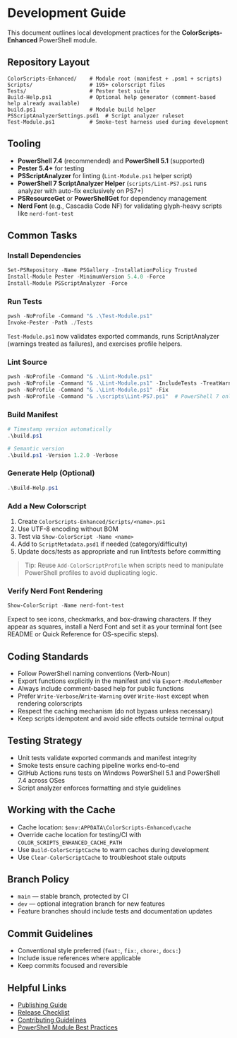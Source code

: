# Development Guide

This document outlines local development practices for the **ColorScripts-Enhanced** PowerShell module.

## Repository Layout

```
ColorScripts-Enhanced/    # Module root (manifest + .psm1 + scripts)
Scripts/                  # 195+ colorscript files
Tests/                    # Pester test suite
Build-Help.ps1            # Optional help generator (comment-based help already available)
build.ps1                 # Module build helper
PSScriptAnalyzerSettings.psd1  # Script analyzer ruleset
Test-Module.ps1           # Smoke-test harness used during development
```

## Tooling

- **PowerShell 7.4** (recommended) and **PowerShell 5.1** (supported)
- **Pester 5.4+** for testing
- **PSScriptAnalyzer** for linting (`Lint-Module.ps1` helper script)
- **PowerShell 7 ScriptAnalyzer Helper** (`scripts/Lint-PS7.ps1` runs analyzer with auto-fix exclusively on PS7+)
- **PSResourceGet** or **PowerShellGet** for dependency management
- **Nerd Font** (e.g., Cascadia Code NF) for validating glyph-heavy scripts like `nerd-font-test`

## Common Tasks

### Install Dependencies

```powershell
Set-PSRepository -Name PSGallery -InstallationPolicy Trusted
Install-Module Pester -MinimumVersion 5.4.0 -Force
Install-Module PSScriptAnalyzer -Force
```

### Run Tests

```powershell
pwsh -NoProfile -Command "& .\Test-Module.ps1"
Invoke-Pester -Path ./Tests
```

`Test-Module.ps1` now validates exported commands, runs ScriptAnalyzer (warnings treated as failures), and exercises profile helpers.

### Lint Source

```powershell
pwsh -NoProfile -Command "& .\Lint-Module.ps1"
pwsh -NoProfile -Command "& .\Lint-Module.ps1" -IncludeTests -TreatWarningsAsErrors
pwsh -NoProfile -Command "& .\Lint-Module.ps1" -Fix
pwsh -NoProfile -Command "& .\scripts\Lint-PS7.ps1"  # PowerShell 7 only
```

### Build Manifest

```powershell
# Timestamp version automatically
.\build.ps1

# Semantic version
.\build.ps1 -Version 1.2.0 -Verbose
```

### Generate Help (Optional)

```powershell
.\Build-Help.ps1
```

### Add a New Colorscript

1. Create `ColorScripts-Enhanced/Scripts/<name>.ps1`
2. Use UTF-8 encoding without BOM
3. Test via `Show-ColorScript -Name <name>`
4. Add to `ScriptMetadata.psd1` if needed (category/difficulty)
5. Update docs/tests as appropriate and run lint/tests before committing

> Tip: Reuse `Add-ColorScriptProfile` when scripts need to manipulate PowerShell profiles to avoid duplicating logic.

### Verify Nerd Font Rendering

```powershell
Show-ColorScript -Name nerd-font-test
```

Expect to see icons, checkmarks, and box-drawing characters. If they appear as squares, install a Nerd Font and set it as your terminal font (see README or Quick Reference for OS-specific steps).

## Coding Standards

- Follow PowerShell naming conventions (Verb-Noun)
- Export functions explicitly in the manifest and via `Export-ModuleMember`
- Always include comment-based help for public functions
- Prefer `Write-Verbose`/`Write-Warning` over `Write-Host` except when rendering colorscripts
- Respect the caching mechanism (do not bypass unless necessary)
- Keep scripts idempotent and avoid side effects outside terminal output

## Testing Strategy

- Unit tests validate exported commands and manifest integrity
- Smoke tests ensure caching pipeline works end-to-end
- GitHub Actions runs tests on Windows PowerShell 5.1 and PowerShell 7.4 across OSes
- Script analyzer enforces formatting and style guidelines

## Working with the Cache

- Cache location: `$env:APPDATA\ColorScripts-Enhanced\cache`
- Override cache location for testing/CI with `COLOR_SCRIPTS_ENHANCED_CACHE_PATH`
- Use `Build-ColorScriptCache` to warm caches during development
- Use `Clear-ColorScriptCache` to troubleshoot stale outputs

## Branch Policy

- `main` — stable branch, protected by CI
- `dev` — optional integration branch for new features
- Feature branches should include tests and documentation updates

## Commit Guidelines

- Conventional style preferred (`feat:`, `fix:`, `chore:`, `docs:`)
- Include issue references where applicable
- Keep commits focused and reversible

## Helpful Links

- [Publishing Guide](Publishing.md)
- [Release Checklist](ReleaseChecklist.md)
- [Contributing Guidelines](../CONTRIBUTING.md)
- [PowerShell Module Best Practices](https://learn.microsoft.com/powershell/scripting/dev-cross-plat/performance/module-authoring-best-practices)
